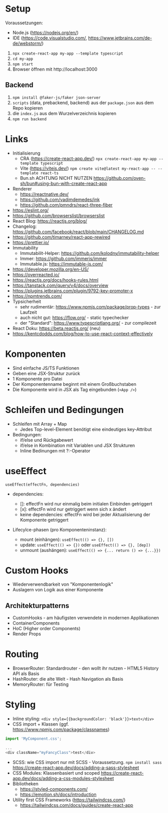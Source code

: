 # Setup

Voraussetzungen:

- Node.js (https://nodejs.org/en/)
- IDE (https://code.visualstudio.com/, https://www.jetbrains.com/de-de/webstorm/)

1. `npx create-react-app my-app --template typescript`
2. `cd my-app`
3. `npm start`
4. Browser öffnen mit http://localhost:3000

## Backend

1. `npm install @faker-js/faker json-server`
2. `scripts` (data, prebackend, backend) aus der `package.json` aus dem Repo kopieren
3. die `index.js` aus dem Wurzelverzeichnis kopieren
4. `npm run backend`

# Links

- Initialisierung
  - CRA (https://create-react-app.dev/) `npx create-react-app my-app --template typescript`
  - Vite (https://vitejs.dev/) `npm create vite@latest my-react-app -- --template react-ts`
  - Bun.sh ACHTUNG NICHT NUTZEN https://github.com/oven-sh/bun#using-bun-with-create-react-app
- Renderer
  - https://reactnative.dev/
  - https://github.com/vadimdemedes/ink
  - https://github.com/pmndrs/react-three-fiber
- https://eslint.org/
- https://github.com/browserslist/browserslist
- React Blog: https://reactjs.org/blog/
- Changelog: https://github.com/facebook/react/blob/main/CHANGELOG.md
- https://github.com/timarney/react-app-rewired
- https://prettier.io/
- Immutability
  - Immutabilit-Helper: https://github.com/kolodny/immutability-helper
  - Immer: https://github.com/immerjs/immer
  - Immutable.js: https://immutable-js.com/
- https://developer.mozilla.org/en-US/
- https://overreacted.io/
- https://reactjs.org/docs/hooks-rules.html
- https://tanstack.com/query/v4/docs/overview
- https://plugins.jetbrains.com/plugin/9792-key-promoter-x
- https://npmtrends.com/
- Typsicherheit
  - sehr rudimentär: https://www.npmjs.com/package/prop-types - zur Laufzeit
  - auch nicht gut: https://flow.org/ - static typechecker
  - der "Standard": https://www.typescriptlang.org/ - zur compilezeit
- React Doku: https://beta.reactjs.org/ (neu)
- https://kentcdodds.com/blog/how-to-use-react-context-effectively

# Komponenten

- Sind einfache JS/TS Funktionen
- Geben eine JSX-Struktur zurück
- 1 Komponente pro Datei
- Der Komponentenname beginnt mit einem Großbuchstaben
- Die Komponente wird in JSX als Tag eingebunden (`<App />`)

# Schleifen und Bedingungen

- Schleifen mit Array + Map
  - Jedes Top-level-Element benötigt eine eindeutiges key-Attribut
- Bedingungen:
  - if/else und Rückgabewert
  - if/else in Kombination mit Variablen und JSX Strukturen
  - Inline Bedinungen mit ?:-Operator

# useEffect

`useEffect(effectFn, dependencies)`

- dependencies:

  - []: effectFn wird nur einmalig beim initialen Einbinden getriggert
  - [x]: effectFn wird nur getriggert wenn sich x ändert
  - keine dependencies: effectFn wird bei jeder Aktualisierung der Komponente getriggert

- Lifecylce-phasen (pro Komponenteninstanz):
  - mount (einhängen): `useEffect(() => {}, [])`
  - update: `useEffect(() => {})` oder `useEffect(() => {}, [dep])`
  - unmount (aushängen): `useEffect(() => {... return () => {...}})`

# Custom Hooks

- Wiederverwendbarkeit von "Komponentenlogik"
- Auslagern von Logik aus einer Komponente

## Architekturpatterns

- CustomHooks - am häufigsten verwendete in modernen Applikationen
- ContainerComponents
- HoC (Higher order Components)
- Render Props

# Routing

- BrowserRouter: Standardrouter - den wollt ihr nutzen - HTML5 History API als Basis
- HashRouter: die alte Welt - Hash Navigation als Basis
- MemoryRouter: für Testing

# Styling

- Inline styling: `<div style={{backgroundColor: 'black'}}>text</div>`
- CSS import + Klassen (ggf. https://www.npmjs.com/package/classnames)

```ts
import 'MyComponent.css';

...
<div className="myFancyClass">test</div>
```

- SCSS: wie CSS import nur mit SCSS - Voraussetzung. `npm install sass` https://create-react-app.dev/docs/adding-a-sass-stylesheet
- CSS Modules: Klassenbasiert und scoped https://create-react-app.dev/docs/adding-a-css-modules-stylesheet
- Bibliotheken
  - https://styled-components.com/
  - https://emotion.sh/docs/introduction
- Utility first CSS Frameworks (https://tailwindcss.com/)
  - https://tailwindcss.com/docs/guides/create-react-app
